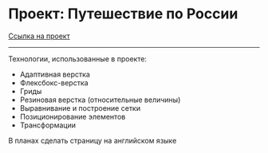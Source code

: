 # Проект: Путешествие по России

[Ссылка на проект](https://timofeykafanov.github.io/russian-travel/)

------

Технологии, использованные в проекте:
* Адаптивная верстка
* Флексбокс-верстка
* Гриды
* Резиновая верстка (относительные величины)
* Выравнивание и построение сетки
* Позиционирование элементов
* Трансформации

В планах сделать страницу на английском языке

